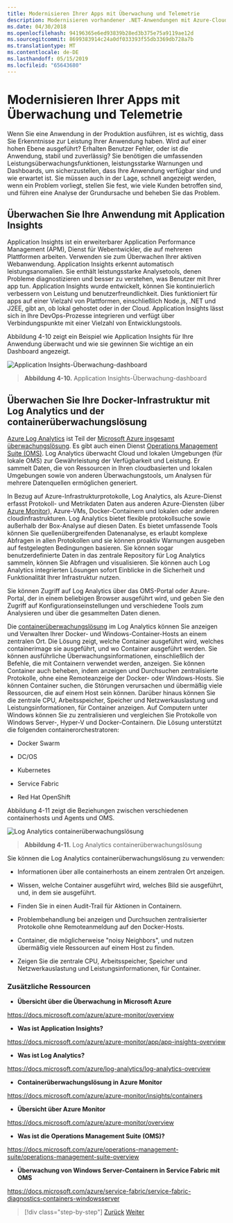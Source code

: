 ```yaml
---
title: Modernisieren Ihrer Apps mit Überwachung und Telemetrie
description: Modernisieren vorhandener .NET-Anwendungen mit Azure-Cloud und Windows-Containern | Modernisieren Sie Ihre apps mit Überwachung und Telemetrie
ms.date: 04/30/2018
ms.openlocfilehash: 94196365e6ed93839b28ed3b375e75a9119ae12d
ms.sourcegitcommit: 8699383914c24a0df033393f55db3369db728a7b
ms.translationtype: MT
ms.contentlocale: de-DE
ms.lasthandoff: 05/15/2019
ms.locfileid: "65643680"
---
```

# <a name="modernize-your-apps-with-monitoring-and-telemetry"></a>Modernisieren Ihrer Apps mit Überwachung und Telemetrie

Wenn Sie eine Anwendung in der Produktion ausführen, ist es wichtig, dass Sie Erkenntnisse zur Leistung Ihrer Anwendung haben. Wird auf einer hohen Ebene ausgeführt? Erhalten Benutzer Fehler, oder ist die Anwendung, stabil und zuverlässig? Sie benötigen die umfassenden Leistungsüberwachungsfunktionen, leistungsstarke Warnungen und Dashboards, um sicherzustellen, dass Ihre Anwendung verfügbar sind und wie erwartet ist. Sie müssen auch in der Lage, schnell angezeigt werden, wenn ein Problem vorliegt, stellen Sie fest, wie viele Kunden betroffen sind, und führen eine Analyse der Grundursache und beheben Sie das Problem.

## <a name="monitor-your-application-with-application-insights"></a>Überwachen Sie Ihre Anwendung mit Application Insights

Application Insights ist ein erweiterbarer Application Performance Management (APM), Dienst für Webentwickler, die auf mehreren Plattformen arbeiten. Verwenden sie zum Überwachen Ihrer aktiven Webanwendung. Application Insights erkennt automatisch leistungsanomalien. Sie enthält leistungsstarke Analysetools, denen Probleme diagnostizieren und besser zu verstehen, was Benutzer mit Ihrer app tun. Application Insights wurde entwickelt, können Sie kontinuierlich verbessern von Leistung und benutzerfreundlichkeit. Dies funktioniert für apps auf einer Vielzahl von Plattformen, einschließlich Node.js, .NET und J2EE, gibt an, ob lokal gehostet oder in der Cloud. Application Insights lässt sich in Ihre DevOps-Prozesse integrieren und verfügt über Verbindungspunkte mit einer Vielzahl von Entwicklungstools.

Abbildung 4-10 zeigt ein Beispiel wie Application Insights für Ihre Anwendung überwacht und wie sie gewinnen Sie wichtige an ein Dashboard angezeigt.

![Application Insights-Überwachung-dashboard](./media/image10.png)

> **Abbildung 4-10.** Application Insights-Überwachung-dashboard

## <a name="monitor-your-docker-infrastructure-with-log-analytics-and-its-container-monitoring-solution"></a>Überwachen Sie Ihre Docker-Infrastruktur mit Log Analytics und der containerüberwachungslösung

[Azure Log Analytics](https://docs.microsoft.com/azure/log-analytics/log-analytics-overview) ist Teil der [Microsoft Azure insgesamt überwachungslösung](https://docs.microsoft.com/azure/monitoring-and-diagnostics/monitoring-overview). Es gibt auch einen Dienst [Operations Management Suite (OMS)](https://docs.microsoft.com/azure/operations-management-suite/operations-management-suite-overview). Log Analytics überwacht Cloud und lokalen Umgebungen (für lokale OMS) zur Gewährleistung der Verfügbarkeit und Leistung. Er sammelt Daten, die von Ressourcen in Ihren cloudbasierten und lokalen Umgebungen sowie von anderen Überwachungstools, um Analysen für mehrere Datenquellen ermöglichen generiert.

In Bezug auf Azure-Infrastrukturprotokolle, Log Analytics, als Azure-Dienst erfasst Protokoll- und Metrikdaten Daten aus anderen Azure-Diensten (über [Azure Monitor](https://docs.microsoft.com/azure/monitoring-and-diagnostics/monitoring-overview-azure-monitor)), Azure-VMs, Docker-Containern und lokalen oder anderen cloudinfrastrukturen. Log Analytics bietet flexible protokollsuche sowie außerhalb der Box-Analyse auf diesen Daten. Es bietet umfassende Tools können Sie quellenübergreifenden Datenanalyse, es erlaubt komplexe Abfragen in allen Protokollen und sie können proaktiv Warnungen ausgeben auf festgelegten Bedingungen basieren. Sie können sogar benutzerdefinierte Daten in das zentrale Repository für Log Analytics sammeln, können Sie Abfragen und visualisieren. Sie können auch Log Analytics integrierten Lösungen sofort Einblicke in die Sicherheit und Funktionalität Ihrer Infrastruktur nutzen.

Sie können Zugriff auf Log Analytics über das OMS-Portal oder Azure-Portal, der in einem beliebigen Browser ausgeführt wird, und geben Sie den Zugriff auf Konfigurationseinstellungen und verschiedene Tools zum Analysieren und über die gesammelten Daten dienen.

Die [containerüberwachungslösung](https://docs.microsoft.com/azure/log-analytics/log-analytics-containers) im Log Analytics können Sie anzeigen und Verwalten Ihrer Docker- und Windows-Container-Hosts an einem zentralen Ort. Die Lösung zeigt, welche Container ausgeführt wird, welches containerimage sie ausgeführt, und wo Container ausgeführt werden. Sie können ausführliche Überwachungsinformationen, einschließlich der Befehle, die mit Containern verwendet werden, anzeigen. Sie können Container auch beheben, indem anzeigen und Durchsuchen zentralisierte Protokolle, ohne eine Remoteanzeige der Docker- oder Windows-Hosts. Sie können Container suchen, die Störungen verursachen und übermäßig viele Ressourcen, die auf einem Host sein können. Darüber hinaus können Sie die zentrale CPU, Arbeitsspeicher, Speicher und Netzwerkauslastung und Leistungsinformationen, für Container anzeigen. Auf Computern unter Windows können Sie zu zentralisieren und vergleichen Sie Protokolle von Windows Server-, Hyper-V und Docker-Containern. Die Lösung unterstützt die folgenden containerorchestratoren:

- Docker Swarm

- DC/OS

- Kubernetes

- Service Fabric

- Red Hat OpenShift

Abbildung 4-11 zeigt die Beziehungen zwischen verschiedenen containerhosts und Agents und OMS.

![Log Analytics containerüberwachungslösung](./media/image11.png)

> **Abbildung 4-11.** Log Analytics containerüberwachungslösung

Sie können die Log Analytics containerüberwachungslösung zu verwenden:

- Informationen über alle containerhosts an einem zentralen Ort anzeigen.

- Wissen, welche Container ausgeführt wird, welches Bild sie ausgeführt, und, in dem sie ausgeführt.

- Finden Sie in einen Audit-Trail für Aktionen in Containern.

- Problembehandlung bei anzeigen und Durchsuchen zentralisierter Protokolle ohne Remoteanmeldung auf den Docker-Hosts.

- Container, die möglicherweise "noisy Neighbors", und nutzen übermäßig viele Ressourcen auf einem Host zu finden.

- Zeigen Sie die zentrale CPU, Arbeitsspeicher, Speicher und Netzwerkauslastung und Leistungsinformationen, für Container.

### <a name="additional-resources"></a>Zusätzliche Ressourcen

- **Übersicht über die Überwachung in Microsoft Azure**

<https://docs.microsoft.com/azure/azure-monitor/overview>

- **Was ist Application Insights?**

<https://docs.microsoft.com/azure/azure-monitor/app/app-insights-overview>

- **Was ist Log Analytics?**

<https://docs.microsoft.com/azure/log-analytics/log-analytics-overview>

- **Containerüberwachungslösung in Azure Monitor**

<https://docs.microsoft.com/azure/azure-monitor/insights/containers>

- **Übersicht über Azure Monitor**

<https://docs.microsoft.com/azure/azure-monitor/overview>

- **Was ist die Operations Management Suite (OMS)?**

<https://docs.microsoft.com/azure/operations-management-suite/operations-management-suite-overview>

- **Überwachung von Windows Server-Containern in Service Fabric mit OMS**

<https://docs.microsoft.com/azure/service-fabric/service-fabric-diagnostics-containers-windowsserver>

>[!div class="step-by-step"]
>[Zurück](build-resilient-services-ready-for-the-cloud-embrace-transient-failures-in-the-cloud.md)
>[Weiter](modernize-your-apps-lifecycle-with-ci-cd-pipelines-and-devops-tools-in-the-cloud.md)
